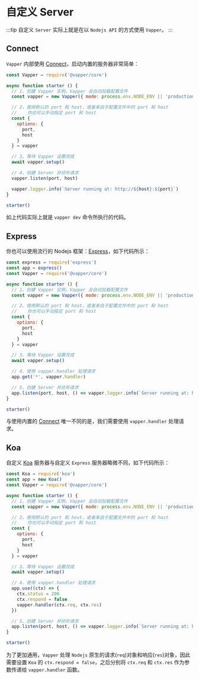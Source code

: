 # 自定义 Server

:::tip
自定义 `Server` 实际上就是在以 `Nodejs API` 的方式使用 `Vapper`。
:::

## Connect

`Vapper` 内部使用 [Connect](https://www.npmjs.com/package/connect)，启动内置的服务器非常简单：

```js
const Vapper = require('@vapper/core')

async function starter () {
  // 1、创建 Vapper 实例，Vapper 会自动加载配置文件
  const vapper = new Vapper({ mode: process.env.NODE_ENV || 'production' })

  // 2、使用默认的 port 和 host，或者来自于配置文件中的 port 和 host
  //    你也可以手动指定 port 和 host
  const {
    options: {
      port,
      host
    }
  } = vapper

  // 3、等待 Vapper 设置完成
  await vapper.setup()

  // 4、创建 Server 并侦听请求
  vapper.listen(port, host)

  vapper.logger.info(`Server running at: http://${host}:${port}`)
}

starter()
```

如上代码实际上就是 `vapper dev` 命令所执行的代码。

## Express

你也可以使用流行的 Nodejs 框架：[Express](https://expressjs.com/)，如下代码所示：

```js
const express = require('express')
const app = express()
const Vapper = require('@vapper/core')

async function starter () {
  // 1、创建 Vapper 实例，Vapper 会自动加载配置文件
  const vapper = new Vapper({ mode: process.env.NODE_ENV || 'production' })

  // 2、使用默认的 port 和 host，或者来自于配置文件中的 port 和 host
  //    你也可以手动指定 port 和 host
  const {
    options: {
      port,
      host
    }
  } = vapper

  // 3、等待 Vapper 设置完成
  await vapper.setup()

  // 4、使用 vapper.handler 处理请求
  app.get('*', vapper.handler)

  // 5、创建 Server 并侦听请求
  app.listen(port, host, () => vapper.logger.info(`Server running at: http://${host}:${port}`))
}

starter()
```

与使用内置的 [Connect](https://www.npmjs.com/package/connect) 唯一不同的是，我们需要使用 `vapper.handler` 处理请求。

## Koa

自定义 [Koa](https://koajs.com/) 服务器与自定义 `Express` 服务器略微不同，如下代码所示：

```js {22-26}
const Koa = require('koa')
const app = new Koa()
const Vapper = require('@vapper/core')

async function starter () {
  // 1、创建 Vapper 实例，Vapper 会自动加载配置文件
  const vapper = new Vapper({ mode: process.env.NODE_ENV || 'production' })

  // 2、使用默认的 port 和 host，或者来自于配置文件中的 port 和 host
  //    你也可以手动指定 port 和 host
  const {
    options: {
      port,
      host
    }
  } = vapper

  // 3、等待 Vapper 设置完成
  await vapper.setup()

  // 4、使用 vapper.handler 处理请求
  app.use((ctx) => {
    ctx.status = 200
    ctx.respond = false
    vapper.handler(ctx.req, ctx.res)
  })

  // 5、创建 Server 并侦听请求
  app.listen(port, host, () => vapper.logger.info(`Server running at: http://${host}:${port}`))
}

starter()
```

为了更加通用，`Vapper` 处理 `Nodejs` 原生的请求(`req`)对象和响应(`res`)对象，因此需要设置 `Koa` 的 `ctx.respond = false`，之后分别将 `ctx.req` 和 `ctx.res` 作为参数传递给 `vapper.handler` 函数。

